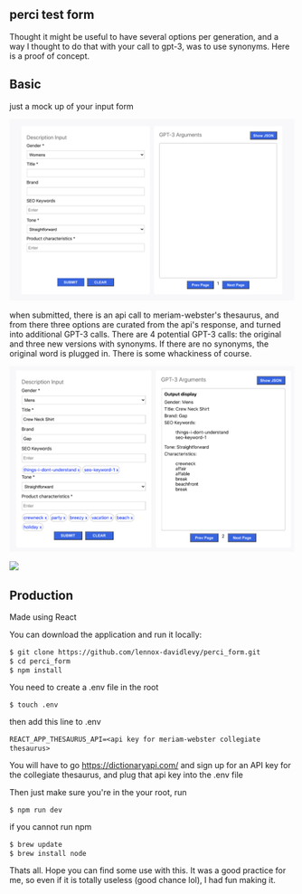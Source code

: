 ## perci test form

Thought it might be useful to have several options per generation, and a way I thought to do that with your call to gpt-3, was to use synonyms. Here is a proof of concept.

## Basic

just a mock up of your input form

![](blank.png)

when submitted, there is an api call to meriam-webster's thesaurus, and from there three options are curated from the api's response, and turned into additional GPT-3 calls. There are 4 potential GPT-3 calls: the original and three new versions with synonyms. If there are no synonyms, the original word is plugged in. There is some whackiness of course.

![](html.png)

![](perciform.gif)

## Production

Made using React

You can download the application and run it locally:

```
$ git clone https://github.com/lennox-davidlevy/perci_form.git
$ cd perci_form
$ npm install
```

You need to create a .env file in the root

```
$ touch .env
```

then add this line to .env

```
REACT_APP_THESAURUS_API=<api key for meriam-webster collegiate thesaurus>
```

You will have to go https://dictionaryapi.com/ and sign up for an API key for the collegiate thesaurus, and plug that api key into the .env file

Then just make sure you're in the your root, run

```
$ npm run dev
```

if you cannot run npm

```
$ brew update
$ brew install node
```

Thats all. Hope you can find some use with this. It was a good practice for me, so even if it is totally useless (good chance lol), I had fun making it.
